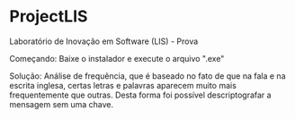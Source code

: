 # ProjectLIS
Laboratório de Inovação em Software (LIS) - Prova

Começando: Baixe o instalador e execute o arquivo ".exe"

Solução: Análise de frequência, que é baseado no fato de que na fala e na escrita inglesa, certas letras e palavras aparecem muito mais frequentemente que outras.
Desta forma foi possível descriptografar a mensagem sem uma chave.
